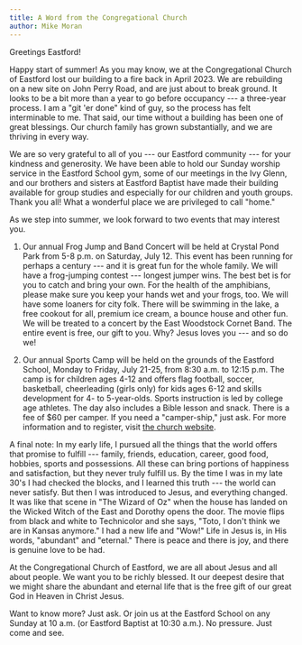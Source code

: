 ```yaml
---
title: A Word from the Congregational Church
author: Mike Moran
---
```


Greetings Eastford!

Happy start of summer! As you may know, we at the Congregational Church
of Eastford lost our building to a fire back in April 2023. We are
rebuilding on a new site on John Perry Road, and are just about to break
ground. It looks to be a bit more than a year to go before occupancy ---
a three-year process. I am a "git 'er done" kind of guy, so the process
has felt interminable to me. That said, our time without a building has
been one of great blessings. Our church family has grown substantially,
and we are thriving in every way.

We are so very grateful to all of you --- our Eastford community --- for
your kindness and generosity. We have been able to hold our Sunday
worship service in the Eastford School gym, some of our meetings in the
Ivy Glenn, and our brothers and sisters at Eastford Baptist have made
their building available for group studies and especially for our
children and youth groups. Thank you all! What a wonderful place we are
privileged to call "home."

As we step into summer, we look forward to two events that may interest
you.

1. Our annual Frog Jump and Band Concert will be held at Crystal Pond
Park from 5-8 p.m. on Saturday, July 12. This event has been running for
perhaps a century --- and it is great fun for the whole family. We will
have a frog-jumping contest --- longest jumper wins. The best bet is for
you to catch and bring your own. For the health of the amphibians,
please make sure you keep your hands wet and your frogs, too. We will
have some loaners for city folk. There will be swimming in the lake, a
free cookout for all, premium ice cream, a bounce house and other fun.
We will be treated to a concert by the East Woodstock Cornet Band. The
entire event is free, our gift to you. Why? Jesus loves you --- and so
do we!

2. Our annual Sports Camp will be held on the grounds of the Eastford
School, Monday to Friday, July 21-25, from 8:30 a.m. to 12:15 p.m. The
camp is for children ages 4-12 and offers flag football, soccer,
basketball, cheerleading (girls only) for kids ages 6-12 and skills
development for 4- to 5-year-olds. Sports instruction is led by college
age athletes. The day also includes a Bible lesson and snack. There is a
fee of $60 per camper. If you need a "camper-ship," just ask. For more
information and to register, visit [the church website](https://cceastford.org/sports-camp/).

A final note: In my early life, I pursued all the things that the world
offers that promise to fulfill --- family, friends, education, career,
good food, hobbies, sports and possessions. All these can bring portions
of happiness and satisfaction, but they never truly fulfill us. By the
time I was in my late 30's I had checked the blocks, and I learned this
truth --- the world can never satisfy. But then I was introduced to
Jesus, and everything changed. It was like that scene in "The Wizard of
Oz" when the house has landed on the Wicked Witch of the East and
Dorothy opens the door. The movie flips from black and white to
Technicolor and she says, "Toto, I don't think we are in Kansas
anymore." I had a new life and "Wow!" Life in Jesus is, in His words,
"abundant" and "eternal." There is peace and there is joy, and there is
genuine love to be had.

At the Congregational Church of Eastford, we are all about Jesus and all
about people. We want you to be richly blessed. It our deepest desire
that we might share the abundant and eternal life that is the free gift
of our great God in Heaven in Christ Jesus.

Want to know more? Just ask. Or join us at the Eastford School on any
Sunday at 10 a.m. (or Eastford Baptist at 10:30 a.m.). No pressure. Just
come and see.

